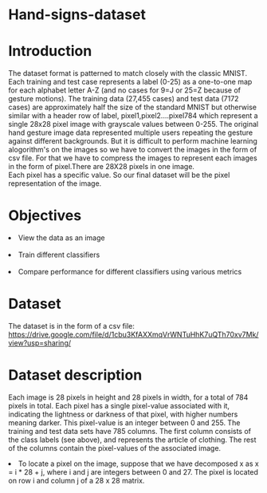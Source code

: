 # Hand-signs-dataset

# Introduction

The dataset format is patterned to match closely with the classic MNIST. Each training and test case represents a label (0-25) as a one-to-one map for each alphabet letter A-Z (and no cases for 9=J or 25=Z because of gesture motions). The training data (27,455 cases) and test data (7172 cases) are approximately half the size of the standard MNIST but otherwise similar with a header row of label, pixel1,pixel2....pixel784 which represent a single 28x28 pixel image with grayscale values between 0-255. The original hand gesture image data represented multiple users repeating the gesture against different backgrounds.
But it is difficult to perform machine learning alogorithm's on the images so we have to convert the images in the form of csv file. For that we have to compress the images to represent each images in the form of pixel.There are 28X28 pixels in one image.<br>
Each pixel has a specific value. So our final dataset will be the pixel representation of the image.

# Objectives

<li>View the data as an image</li><br>
<li>Train different classifiers</li><br>
<li>Compare performance for different classifiers using various metrics</li>

# Dataset

The dataset is in the form of a csv file:<br>
https://drive.google.com/file/d/1cbu3KfAXXmqVrWNTuHhK7uQTh70xv7Mk/view?usp=sharing/

# Dataset description

Each image is 28 pixels in height and 28 pixels in width, for a total of 784 pixels in total. Each pixel has a single pixel-value associated with it, indicating the lightness or darkness of that pixel, with higher numbers meaning darker. This pixel-value is an integer between 0 and 255. The training and test data sets have 785 columns. The first column consists of the class labels (see above), and represents the article of clothing. The rest of the columns contain the pixel-values of the associated image.
<li>To locate a pixel on the image, suppose that we have decomposed x as x = i * 28 + j, where i and j are integers between 0 and 27. The pixel is located on row i and column j of a 28 x 28 matrix.</li>
